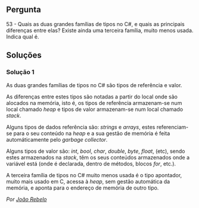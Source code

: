 ## Pergunta 

53 - Quais as duas grandes famílias de tipos no C#, e quais as principais
diferenças entre elas? Existe ainda uma terceira família, muito menos usada.
Indica qual é.

## Soluções

### Solução 1

As duas grandes famílias de tipos no C# são tipos de referência e valor.

As diferenças entre estes tipos são notadas a partir do local onde são alocados
na memória, isto é, os tipos de referência armazenam-se num local chamado _heap_
e tipos de valor armazenam-se num local chamado _stack_.

Alguns tipos de dados referência são: _strings_ e _arrays_, estes referenciam-se
para o seu conteúdo na _heap_ e a sua gestão de memória é feita automáticamente
pelo _garbage collector_.

Alguns tipos de valor são: _int_, _bool_, _char_, _double_, _byte_, _float_, (etc),
sendo estes armazenados na _stack_, têm os seus conteúdos armazenados onde a
variável está (onde é declarada, dentro de métodos, blocos _for_, etc.).

A terceira família de tipos no C# muito menos usada é o tipo apontador, muito mais
usado em C, acessa à _heap_, sem gestão automática da memória, e aponta
para o endereço de memória de outro tipo.

*Por [João Rebelo](https://github.com/JBernardoRebelo)*